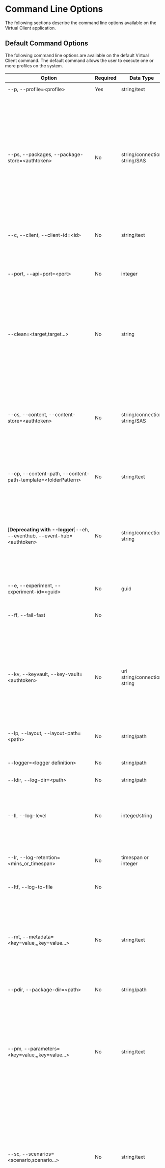 # Command Line Options
The following sections describe the command line options available on the Virtual Client application.

## Default Command Options
The following command line options are available on the default Virtual Client command. The default command allows the user to execute one or more profiles
on the system.

| Option                                                         | Required | Data Type                    | Description |
|----------------------------------------------------------------|----------|------------------------------|-------------|
| --p, --profile=\<profile\>                                     | Yes      | string/text                  | The execution profile which indicates the set of workloads to run. |
| --ps, --packages, --package-store=\<authtoken\>                | No   | string/connection string/SAS | A full connection description for an [Azure Storage Account](./0600-integration-blob-storage.md) from which to download workload and dependency packages. This is required for most workloads because the workload binary/script packages are not typically packaged with the Virtual Client application itself. This option defaults to a public storage account VC team maintains.<br/><br/>The following are supported identifiers for this option:<br/><ul><li>Storage Account blob service SAS URIs</li><li>Storage Account blob container SAS URIs</li><li>Microsoft Entra ID/Apps using a certificate</li><li>Microsoft Azure managed identities</li></ul>See [Azure Storage Account Integration](./0600-integration-blob-storage.md) for additional details on supported identifiers.<br/><br/><mark>Always surround connection descriptions with quotation marks.</mark> |
| --c, --client, --client-id=\<id\>                              | No       | string/text                  | An identifier that can be used to uniquely identify the instance of the Virtual Client in telemetry separate from other instances. The default value is the name of the system if this option is not explicitly defined (i.e. the name as defined by the operating system). |
| --port, --api-port=\<port>                                     | No       | integer                      | The port to use for hosting the Virtual Client REST API service for profiles that allow multi-system, client/server operations (e.g. networking). Additionally, a port may be defined for each role associated with the profile operations using the format \{Port}/\{Role} with each port/role combination delimited by a comma (e.g. 4501/Client,4502/Server). |
| --clean=\<target,target...\>                                   | No       | string                       | Instructs the application to perform an initial clean before continuing to remove pre-existing files/content created by the application from the file system. This can include log files, packages previously downloaded and state management files. This option can be used as a flag (e.g. --clean) as well to clean all file content. Valid target resources include: logs, packages, state, all (e.g. --clean=logs, --clean=packages). Multiple resources can be comma-delimited (e.g. --clean=logs,packages). To perform a full reset of the application state, use the option as a flag (e.g. --clean). This effectively sets the application back to a "first run" state. |
| --cs, --content, --content-store=\<authtoken\>                 | No       | string/connection string/SAS | A full connection description for an [Azure Storage Account](./0600-integration-blob-storage.md) to use for uploading files/content (e.g. log files).<br/><br/>The following are supported identifiers for this option:<br/><ul><li>Storage Account blob service SAS URIs</li><li>Storage Account blob container SAS URIs</li><li>Microsoft Entra ID/Apps using a certificate</li><li>Microsoft Azure managed identities</li></ul>See [Azure Storage Account Integration](./0600-integration-blob-storage.md) for additional details on supported identifiers.<br/><br/><mark>Always surround connection descriptions with quotation marks.</mark> |
| --cp, --content-path, --content-path-template=\<folderPattern\>| No       | string/text                  | The content path format/structure to use when uploading content to target storage resources. When not defined the 'Default' structure is used. Default: "\{experimentId}/\{agentId}/\{toolName}/\{role}/\{scenario}" |
| [**Deprecating with --logger**]--eh, --eventhub, --event-hub=\<authtoken\>                    | No       | string/connection string     | A full connection description for an [Azure Event Hub namespace](./0610-integration-event-hub.md) to send/upload telemetry data from the operations of the Virtual Client.<br/><br/>The following are supported identifiers for this option:<br/><ul><li>Event Hub namespace shared access policies</li><li>Microsoft Entra ID/Apps using a certificate</li><li>Microsoft Azure managed identities</li></ul>See [Azure Event Hub Integration](./0610-integration-event-hub.md) for additional details on supported identifiers.<br/><br/><mark>Always surround connection descriptions with quotation marks.</mark> |
| --e, --experiment, --experiment-id=\<guid\>                    | No       | guid                         | A unique identifier that defines the ID of the experiment for which the Virtual Client workload is associated. |
| --ff, --fail-fast                                              | No       |                              | Flag indicates that the application should exit immediately on first/any errors regardless of their severity. This applies to 'Actions' in the profile only. 'Dependencies' are ALWAYS implemented to fail fast. 'Monitors' are generally implemented to handle transient issues and to keep running/trying in the background.  |
| --kv, --keyvault, --key-vault=\<authtoken\>                 | No       | uri string/connection string | A full connection description for an [Azure Key Vault](./0620-integration-key-vault.md) to use for referencing secrets and certificates from azure keyvault.<br/><br/>The following are supported identifiers for this option:<br/><ul><li>Microsoft Entra ID/Apps using a certificate</li><li>Microsoft Azure managed identities</li></ul>See [Azure Key Vault Integration](./0620-integration-key-vault.md) for additional details on supported identifiers.<br/><br/><mark>Always surround connection descriptions with quotation marks.</mark> |
| --lp, --layout, --layout-path=\<path\>                         | No       | string/path                  | A path to a environment layout file that provides additional metadata about the system/hardware on which the Virtual Client will run and information required to support client/server advanced topologies. See [Client/Server Support](./0020-client-server.md). |
| --logger=\<logger definition\>                         | No       | string/path                  | One or more logger definition string. Allows defining multiple loggers and their definitions on command line. Defaults to console logger and file logger. |
| --ldir, --log-dir=\<path\>                                     | No       | string/path                  | Defines an alternate directory to which log files should be written. |
| --ll, --log-level                                              | No       | integer/string               | Defines the logging severity level for traces output. Values map to the [Microsoft.Extensions.Logging.LogLevel](https://learn.microsoft.com/en-us/dotnet/api/microsoft.extensions.logging.loglevel?view=dotnet-plat-ext-8.0) enumeration. Valid values include: Trace (0), Debug (1), Information (2), Warning (3), Error (4), Critical (5). Note that this option affects ONLY trace logs and is designed to allow the user to control the amount of operational telemetry emitted by VC. It does not affect metrics or event logging nor any non-telemetry logging. Default = Information (2). |
| --lr, --log-retention=\<mins_or_timespan\>                     | No       | timespan or integer          | Defines the log retention period. This is a timespan or length of time (in minutes) to apply to cleaning up/deleting existing log files (e.g. 2880, 02.00:00:00). Log files with creation times older than the retention period will be deleted. |
| --ltf, --log-to-file                                           | No       |                              | Flag indicates that the output of processes executed by the Virtual Client should be written to log files in the logs directory. |
| --mt, --metadata=\<key=value,,,key=value...\>                  | No       | string/text                  | Metadata to include with all logs/telemetry output from the Virtual Client. Each metadata entry should be a key/value pair separated by ",,," delimiters or traditional delimiters such as a comma "," or a semi-colon ";".<br/><br/>e.g.<br/><ul><li>--metadata="property1=value1,,,property2=value2"</li><li>--metadata="property1=value1,property2=value2"</li><li>--metadata="property1=value1;property2=value2"</li></ul><mark>It is recommended that the user avoid mixing different delimiters together. Always surround metadata values with quotation marks.</mark> |
| --pdir, --package-dir=\<path\>                                 | No       | string/path                  | Defines an alternate directory to which packages will be downloaded. |
| --pm, --parameters=\<key=value,,,key=value...\>                | No       | string/text                  | Parameters or overrides to pass to the execution profiles that can modify aspects of their operation. Each property entry should be a key/value pair separated by ",,," delimiters or traditional delimiters such as a comma "," or a semi-colon ";".<br/><br/>e.g.<br/><ul><li>--parameters="property1=value1,,,parameters=value2"</li><li>--parameters="property1=value1,property2=value2"</li><li>--parameters="property1=value1;property2=value2"</li></ul><mark>It is recommended that the user avoid mixing different delimiters together. Always surround parameter values with quotation marks.</mark> |
| --sc, --scenarios=\<scenario,scenario...\>                     | No       | string/text                  | A comma-delimited list/subset of scenarios defined in the execution profile to include or exclude. Note that most components in a profile have a 'Scenario' parameter and this is the value to use. <br/><br/>To include/run a subset of actions within the profile, provide the scenario names delimited by a comma (e.g. scenario1,scenario2,scenario3). To exclude one or more actions from being ran simply place a minus sign in front of the delimited scenario names (e.g. -scenario1,-scenario2,-scenario3).<br/><br/>Monitors and dependencies within a profile can ONLY be excluded. This is specified in the same way that it is for actions with a minus sign in front of the scenario name(s). |
| --sd, --seed=\<seed\>                                          | No       | integer                      | The seed used to guarantee identical randomization between executions.  |
| --sdir, --state-dir=\<path\>                                   | No       | string/path                  | Defines an alternate directory to which state files/documents will be written. |
| --s, --system=\<executionSystem\>                              | No       | string/text                  | The execution system/platform in which Virtual Client is running (e.g. Azure). |
| --t, --timeout=\<mins_or_timespan\>,deterministic<br/>--timeout=\<mins_or_timespan\>,deterministic\*  | No | timespan or integer | Specifies a timespan or the length of time (in minutes) that the Virtual Client should run before timing out and exiting (e.g. 1440, 01.00:00:00). The user can additionally provide an extra instruction to indicate the application should wait for deterministic completions.<br/><br/> Use --timeout=-1 or --timeout=never to indicate run forever.<br/><br/>Use the '**deterministic**' instruction to indicate the application should wait for the current action/workload to complete before timing out (e.g. --timeout=1440,deterministic).<br/><br/>Use the '**deterministic***' instruction to indicate the application should wait for all actions/workloads in the profile to complete before timing out (e.g. --timeout=1440,deterministic*).<br/><br/> Note that this option cannot be used with the `--iterations` option.<br/><br/>If neither the `--timeout` nor `--iterations` option are supplied, the Virtual Client will run one iteration. |
| --i, --iterations=\<count\>                                    | No       | integer                      | Defines the number of iterations/rounds of all actions in the profile to execute before exiting.<br/><br/> Note that this option cannot be used with the `--timeout` option.<br/><br/>If neither the `--timeout` nor `--iterations` option are supplied, the Virtual Client will run one iteration.  |
| --wait, --exit-wait, --flush-wait=\<mins_or_timespan>          | No       | timespan or integer          | Specifies a timespan or the length of time (in minutes) that the Virtual Client should wait for workload and monitor processes to complete and for telemetry to be fully flushed before exiting (e.g. 60, 01:00:00). This is useful for scenarios where Event Hub resources are used to ensure that all telemetry is uploaded successfully before exit. Default = 30 mins. |
| --dependencies                                                 | No       |                              | Flag indicates that only the dependencies defined in the profile should be executed/installed. |
| --debug, --verbose                                             | No       |                              | Request verbose logging output to the console. This is equivalent to setting `--log-level=Trace`  |
| -?, -h, --help                                                 | No       |                              | Show help information. |
| --version                                                      | No       |                              | Show application version information. |

See the [Usage Examples](./0200-usage-examples.md) documentation for additional examples.

```bash
# Run a workload profile
VirtualClient.exe --profile=PERF-CPU-OPENSSL.json --system=Demo --timeout=180 --package-store="{BlobStoreConnectionString|SAS URI}"

# Include experiment/run IDs and agent IDs as correlation identifiers in addition to metadata output by the application.
VirtualClient.exe --profile=PERF-CPU-OPENSSL.json --system=Demo --timeout=180 --experiment-id=b9fd4dce-eb3b-455f-bc81-2a394d1ff849 --client-id=cluster01,eb3fc2d9-157b-4efc-b39c-a454a0779a5b,VCTest4-01 --package-store="{BlobStoreConnectionString|SAS URI}" --metadata="experimentGroup=Group A,,,cluster=cluster01,,,nodeId=eb3fc2d9-157b-4efc-b39c-a454a0779a5b,,,tipSessionId=5e66ecdf-575d-48b0-946f-5e6951545724,,,region=East US 2,,,vmName=VCTest4-01"

# Include specific metadata in the telemetry output by the application.
VirtualClient.exe --profile=PERF-CPU-OPENSSL.json --system=Demo --timeout=180 --packages="{BlobStoreConnectionString|SAS URI}" --metadata="experimentGroup=Group A,,,cluster=cluster01,,,nodeId=eb3fc2d9-157b-4efc-b39c-a454a0779a5b,,,tipSessionId=5e66ecdf-575d-48b0-946f-5e6951545724,,,region=East US 2,,,vmName=VCTest4-01"

# Override workload profile parameters on the command line. See the 'Parameters' section 
# at the top of the PERF-IO-DISKSPD.json profile under the 'Workloads' area of the site.
VirtualClient.exe --profile=PERF-IO-DISKSPD.json --system=Demo --timeout=180 --packages="{BlobStoreConnectionString|SAS URI}" --parameters="DiskFillSize=128G,,,FileSize=128G,,,Duration=00:10:00"

# Upload telemetry output to a target Event Hub namespace.
VirtualClient.exe --profile=PERF-CPU-OPENSSL.json --system=Demo --timeout=180 --packages="{BlobStoreConnectionString|SAS URI}" --event-hub="{AccessPolicy}" --metadata="experimentGroup=Group A,,,cluster=cluster01,,,nodeId=eb3fc2d9-157b-4efc-b39c-a454a0779a5b,,,tipSessionId=5e66ecdf-575d-48b0-946f-5e6951545724,,,region=East US 2,,,vmName=VCTest4-01"

# Use the 'deterministic' instruction to ensure that an action/workload running is allowed
# to complete before timing out.
VirtualClient.exe --profile=PERF-CPU-OPENSSL.json --system=Demo --timeout=180,deterministic --packages="{BlobStoreConnectionString|SAS URI}"

# Use the 'deterministic*' instruction to ensure that all profile actions/workloads are allowed
# to complete before timing out.
VirtualClient.exe --profile=PERF-CPU-OPENSSL.json --system=Demo --timeout=180,deterministic* --packages="{BlobStoreConnectionString|SAS URI}"

# Run the actions in a profile a certain number of iterations/rounds before exiting.
VirtualClient.exe --profile=PERF-CPU-OPENSSL.json --system=Demo --iterations=3 --packages="{BlobStoreConnectionString|SAS URI}"

# Install just the dependencies defined in the profile (but do not run the actions or monitors).
VirtualClient.exe --profile=PERF-CPU-OPENSSL.json --system=Demo --dependencies --packages="{BlobStoreConnectionString|SAS URI}"

# Log the output of workload, monitor and dependency processes to the logs directory on the file system.
VirtualClient.exe --profile=PERF-CPU-OPENSSL.json --system=Demo --packages="{BlobStoreConnectionString|SAS URI}" --log-to-file

# Use an alternate location to write log files instead of the default 'logs' folder within the application directory.
VirtualClient.exe --profile=PERF-CPU-OPENSSL.json --system=Demo --packages="{BlobStoreConnectionString|SAS URI}" --log-dir="C:\Users\Any\Logs" --log-to-file

# Reduce the amount of traces/operational telemetry emitted by the application.
VirtualClient.exe --profile=PERF-CPU-OPENSSL.json --system=Demo --packages="{BlobStoreConnectionString|SAS URI}" --log-level=Information

# Clean up existing log files before execution.
VirtualClient.exe --profile=PERF-CPU-OPENSSL.json --system=Demo --packages="{BlobStoreConnectionString|SAS URI}" --clean=logs

# Clean up existing log files beyond a retention period (e.g. remove log files older than 2 days).
VirtualClient.exe --profile=PERF-CPU-OPENSSL.json --system=Demo --packages="{BlobStoreConnectionString|SAS URI}" --log-retention=02.00:00:00

# Use an alternate location to download packages instead of the default 'packages' folder within the application directory.
VirtualClient.exe --profile=PERF-CPU-OPENSSL.json --system=Demo --packages="{BlobStoreConnectionString|SAS URI}" --package-dir="C:\Users\Any\Packages"

# Use an alternate location to write state files/documents instead of the default 'state' folder within the application directory.
VirtualClient.exe --profile=PERF-CPU-OPENSSL.json --system=Demo --packages="{BlobStoreConnectionString|SAS URI}" --state-dir="C:\Users\Any\State"
```

## Subcommands
The following tables describe the various subcommands that are supported by the Virtual Client application.

* ### bootstrap
  Command is used to bootstrap/install dependency packages on the system. This is used for example to install "extensions" packages to the Virtual Client before they
  can be used (see the Developer Guide at the top for information on developing extensions). Note that many of the options below are similar to the default
  command documented above. Most are not required but allow the user/automation to use the same correlation identifiers for the bootstrapping operations as will
  be used for the profile execution operations that may follow.

  | Option                                                        | Required | Data Type                    | Description |
  |---------------------------------------------------------------|----------|------------------------------|-------------|
  | --pkg, --package =\<blobName\>                                | Yes      | string/blob name             | Defines the name/ID of a package to bootstrap/install (e.g. anypackage.1.0.0.zip). |
  | --n, --name=\<name\>                                          | Yes      | string/name                  | Defines the logical name of a package as it should be registered on the system (e.g. anypackage.1.0.0.zip -> anypackage). |
  | --ps, --packages, --package-store=\<authtoken\>               | Yes/No   | string/connection string/SAS | A full connection description for an [Azure Storage Account](./0600-integration-blob-storage.md) from which to download workload and dependency packages. This is required for most workloads because the workload binary/script packages are not typically packaged with the Virtual Client application itself.<br/><br/>The following are supported identifiers for this option:<br/><ul><li>Storage Account blob service SAS URIs</li><li>Storage Account blob container SAS URIs</li><li>Microsoft Entra ID/Apps using a certificate</li><li>Microsoft Azure managed identities</li></ul>See [Azure Storage Account Integration](./0600-integration-blob-storage.md) for additional details on supported identifiers.<br/><br/><mark>Always surround connection descriptions with quotation marks.</mark> |
  | --c, --client, --client-id=\<id\>                             | No       | string/text                  | An identifier that can be used to uniquely identify the instance of the Virtual Client in telemetry separate from other instances. The default value is the name of the system if this option is not explicitly defined (i.e. the name as defined by the operating system). |
  | --clean=\<target,target...\>                                  | No       | string                       | Instructs the application to perform an initial clean before continuing to remove pre-existing files/content created by the application from the file system. This can include log files, packages previously downloaded and state management files. This option can be used as a flag (e.g. --clean) as well to clean all file content. Valid target resources include: logs, packages, state, all (e.g. --clean=logs, --clean=packages). Multiple resources can be comma-delimited (e.g. --clean=logs,packages). To perform a full reset of the application state, use the option as a flag (e.g. --clean). This effectively sets the application back to a "first run" state. |
  | --eh, --eventhub, --event-hub=\<authtoken\>                   | No       | string/connection string     | A full connection description for an [Azure Event Hub namespace](./0610-integration-event-hub.md) to send/upload telemetry data from the operations of the Virtual Client.<br/><br/>The following are supported identifiers for this option:<br/><ul><li>Event Hub namespace shared access policies</li><li>Microsoft Entra ID/Apps using a certificate</li><li>Microsoft Azure managed identities</li></ul>See [Azure Event Hub Integration](./0610-integration-event-hub.md) for additional details on supported identifiers.<br/><br/><mark>Always surround connection descriptions with quotation marks.</mark> |
  | --e, --experiment, --experiment-id=\<guid\>                   | No       | guid                         | A unique identifier that defines the ID of the experiment for which the Virtual Client workload is associated. |
  | --ldir, --log-dir=\<path\>                                    | No       | string/path                  | Defines an alternate directory to which log files should be written. |
  | --ll, --log-level                                             | No       | integer/string               | Defines the logging severity level for traces output. Values map to the [Microsoft.Extensions.Logging.LogLevel](https://learn.microsoft.com/en-us/dotnet/api/microsoft.extensions.logging.loglevel?view=dotnet-plat-ext-8.0) enumeration. Valid values include: Trace (0), Debug (1), Information (2), Warning (3), Error (4), Critical (5). Note that this option affects ONLY trace logs and is designed to allow the user to control the amount of operational telemetry emitted by VC. It does not affect metrics or event logging nor any non-telemetry logging. Default = Information (2). |
  | --lr, --log-retention=\<mins_or_timespan\>                    | No       | timespan or integer          | Defines the log retention period. This is a timespan or length of time (in minutes) to apply to cleaning up/deleting existing log files (e.g. 2880, 02.00:00:00). Log files with creation times older than the retention period will be deleted. |
  | --ltf, --log-to-file                                          | No       |                              | Flag indicates that the output of processes executed by the Virtual Client should be written to log files in the logs directory. |
  | --mt, --metadata=\<key=value,,,key=value...\>                 | No       | string/text                  | Metadata to include with all logs/telemetry output from the Virtual Client. Each metadata entry should be a key/value pair separated by ",,," delimiters or traditional delimiters such as a comma "," or a semi-colon ";".<br/><br/>e.g.<br/><ul><li>--metadata="property1=value1,,,property2=value2"</li><li>--metadata="property1=value1,property2=value2"</li><li>--metadata="property1=value1;property2=value2"</li></ul><mark>It is recommended that the user avoid mixing different delimiters together. Always surround metadata values with quotation marks.</mark> |
  | --pdir, --package-dir=\<path\>                                | No       | string/path                  | Defines an alternate directory to which packages will be downloaded. |
  | --sdir, --state-dir=\<path\>                                  | No       | string/path                  | Defines an alternate directory to which state files/documents will be written. |
  | --s, --system=\<executionSystem\>                             | No       | string/text                  | The execution system/platform in which Virtual Client is running (e.g. Azure). |
  | --wait, --exit-wait, --flush-wait=\<mins_or_timespan>         | No       | timespan or integer          | Specifies a timespan or the length of time (in minutes) that the Virtual Client should wait for workload and monitor processes to complete and for telemetry to be fully flushed before exiting (e.g. 60, 01:00:00). This is useful for scenarios where Event Hub resources are used to ensure that all telemetry is uploaded successfully before exit. Default = 30 mins. |
  | --debug, --verbose                                            | No       |                              | Request verbose logging output to the console. This is equivalent to setting `--log-level=Trace` |
  | -?, -h, --help                                                | No       |                              | Show help information. |
  | --version                                                     | No       |                              | Show application version information. |

  ``` bash
  # Run a basic bootstrap operation.
  VirtualClient.exe bootstrap --package=anyworkload.1.0.0.zip --name=anyworkload --package-store="{BlobStoreConnectionString|SAS URI}"

  # Run a bootstrap operation supplying a range of additional correlation identifiers and metadata
  # that can then be associated with subsequent profile execution operations.
  VirtualClient.exe bootstrap --package=anyworkload.1.0.0.zip --name=anyworkload --system=Demo --experimentId=b9fd4dce-eb3b-455f-bc81-2a394d1ff849 --client-id=Agent01 --package-store="{BlobStoreConnectionString|SAS URI}" --metadata="experimentGroup=Group A,,,cluster=cluster01,,,nodeId=eb3fc2d9-157b-4efc-b39c-a454a0779a5b,,,tipSessionId=5e66ecdf-575d-48b0-946f-5e6951545724,,,region=East US 2,,,vmName=VCTest4-01"
  ```

* ### clean/reset
  Command is used to perform a clean/reset on the system for Virtual Client 1) logs, 2) state or 3) packages. This is useful to force Virtual Client to process
  all dependency installations as if it is a first run on the system. Note that some workloads may not perform a full set of clean/reset operations. Note that most
  dependency handlers, workloads and monitors are designed to be idempotent but there may be outliers in more advanced workload scenarios.

  | Option                                         | Required | Data Type            | Description |
  |------------------------------------------------|----------|----------------------|-------------|
  | --clean=\<target,target...\>                   | No       | string                       | Instructs the application to perform an initial clean before continuing to remove pre-existing files/content created by the application from the file system. This can include log files, packages previously downloaded and state management files. This option can be used as a flag (e.g. --clean) as well to clean all file content. Valid target resources include: logs, packages, state, all (e.g. --clean=logs, --clean=packages). Multiple resources can be comma-delimited (e.g. --clean=logs,packages). To perform a full reset of the application state, use the option as a flag (e.g. --clean). This effectively sets the application back to a "first run" state. |
  | --ldir, --log-dir=\<path\>                     | No       | string/path                  | Defines an alternate directory to which log files should be written. |
  | --ll, --log-level                              | No       | integer/string               | Defines the logging severity level for traces output. Values map to the [Microsoft.Extensions.Logging.LogLevel](https://learn.microsoft.com/en-us/dotnet/api/microsoft.extensions.logging.loglevel?view=dotnet-plat-ext-8.0) enumeration. Valid values include: Trace (0), Debug (1), Information (2), Warning (3), Error (4), Critical (5). Note that this option affects ONLY trace logs and is designed to allow the user to control the amount of operational telemetry emitted by VC. It does not affect metrics or event logging nor any non-telemetry logging. Default = Information (2). |
  | --lr, --log-retention=\<mins_or_timespan\>     | No       | timespan or integer          | Defines the log retention period. This is a timespan or length of time (in minutes) to apply to cleaning up/deleting existing log files (e.g. 2880, 02.00:00:00). Log files with creation times older than the retention period will be deleted. |
  | -?, -h, --help                                 | No       |                              | Show help information. |
  | --version                                      | No       |                              | Show application version information. |

  ``` bash
  # Clean everything (full reset)
  VirtualClient.exe clean
  VirtualClient.exe reset
  VirtualClient.exe reset --clean=all

  # Clean/reset specific targets (e.g. log files, state tracking, packages downloaded)
  VirtualClient.exe reset --clean=logs
  VirtualClient.exe reset --clean=state
  VirtualClient.exe reset --clean=packages

  # Clean/reset multiple targets (e.g. log files and packages downloaded)
  VirtualClient.exe reset --clean=logs,packages
  ```

* ### convert
  Virtual Client supports profiles in both JSON (default) and YAML format. This command is used to convert a given profile from one format to another (and vice-versa).

  | Option                                      | Required | Data Type            | Description |
  |---------------------------------------------|----------|----------------------|-------------|
  | --p, --profile=\<profile\>                  | Yes      | string/text          | The execution profile (in either JSON or YAML format) to convert to the other format (i.e. JSON to YAML or YAML to JSON). |
  | --path, --output, --output-path=\<path\>    | Yes      | string/path          | The full path to the directory to which the new/converted profile should be written. The file name of the original profile will be preserved (e.g. "PERF-CPU-OPENSSL.json" will be written to "PERF-CPU-OPENSSL.yml"). |
  | -?, -h, --help                              | No       |                      | Show help information. |
  | --version                                   | No       |                      | Show application version information. |

  ``` bash
  # Convert a JSON profile to YAML format
  # (e.g. PERF-CPU-OPENSSL.json to S:\Users\Any\Profiles\PERF-CPU-OPENSSL.yml)
  VirtualClient.exe convert --profile=PERF-CPU-OPENSSL.json --output-path=S:\Users\Any\Profiles

  # Convert a YAML profile to JSON format
  # (e.g. S:\Users\Any\Profiles\PERF-CPU-OPENSSL.yml to S:\Users\Any\Profiles\PERF-CPU-OPENSSL.json)
  VirtualClient.exe convert --profile=S:\Users\Any\Profiles\PERF-CPU-OPENSSL.yml --output-path=S:\Users\Any\Profiles
  ```

* ### runapi
  Runs the Virtual Client API service and optionally monitors the API (local or a remote instance) for heartbeats.

  | Option                     | Required | Data Type         | Description |
  |----------------------------|----------|-------------------|-------------|
  | --port, --api-port=\<port> | No       | integer           | The port to use for hosting the Virtual Client REST API service. Additionally, a port may be defined for the Client system and Server system independently using the format `\<Port> / \<Role>` with each port/role combination delimited by a comma (e.g. 4501/Client,4502/Server). |
  | --ip, --ip-address         | No       | string/IP address | An IPv4 or IPv6 address of a target/remote system on which a Virtual Client instance is running to monitor. The API service must also be running on the target instance.  |
  | --mon, --monitor           | No       |                   | If supplied as a flag (i.e. no argument), the Virtual Client will run a background thread that tests the local API. If an IP address is provided, the target Virtual Client API will be monitored/tested. This is typically used for debugging scenarios to make sure 2 different instances of the Virtual Client can communicate with each other through the API. |
  | --debug, --verbose         | No       |                   | Request verbose logging output to the console. This is equivalent to setting `--log-level=Trace` |
  | -?, -h, --help             | No       |                   | Show help information. |
  | --version                  | No       |                   | Show application version information. |

  ``` bash
  # Run the API service locally.
  VirtualClient.exe runapi

  # Run the API service locally and monitor another remote instance of the Virtual Client.
  VirtualClient.exe runapi --monitor --ip-address=1.2.3.4
  ```

## Exit Codes
The Virtual Client application is instrumented to provide fine-grained return/exit codes that describe the outcome or result of the application operations. An exit code of
0 means that the application was successful. Any non-zero exit code indicates a failure somewhere in the set of operations. See the definitions for a list of exit
codes and their meaning in the source code here: [ErrorReason](https://github.com/microsoft/VirtualClient/blob/main/src/VirtualClient/VirtualClient.Contracts/Enumerations.cs)

## Environment Variable Support
The Virtual Client application supports a small set of environment variables that allow users to provide information to the application. The full list of environment variables
supported are defined in the [Usage Examples](https://microsoft.github.io/VirtualClient/docs/guides/0200-usage-examples/) documentation.

## Response File Support
The Virtual Client application supports response files out of the box. A response file is a file that contains the command line arguments within. This is useful for certain scenarios where
passing in secrets (e.g. connection strings, SAS URIs) on the command line may not be supported by the automation process executing the Virtual Client application. The following examples shows
how to use response files with the Virtual Client on the command line.

```
# The extension does not really matter, but is is common to use one such as '*.rsp' or '*.response' to indicate the file is a response file.
VirtualClient.exe @.\CommandLineOptions.rsp
VirtualClient.exe @C:\VirtualClient\win-x64\CommandLineOptions.rsp

# On Linux systems.
./VirtualClient @./CommandLineOptions.rsp
./VirtualClient @/home/anyuser/VirtualClient/linux-x64/CommandLineOptions.rsp
```

```
# Example Response File Contents
# Each command line option and argument should be defined on a separate line within the file.
#
# Inside the CommandLineOptions.rsp File:

--profile=PERF-CPU-OPENSSL.json
--system=Demo
--timeout=1440
--experimentId=b9fd4dce-eb3b-455f-bc81-2a394d1ff849
--clientId=cluster01,eb3fc2d9-157b-4efc-b39c-a454a0779a5b,VCTest4-01
--packages="{BlobStoreConnectionString|SAS URI}"
--eventHub="{AccessPolicy}"
--metadata="experimentGroup=Group A,,,cluster=cluster01,,,nodeId=eb3fc2d9-157b-4efc-b39c-a454a0779a5b,,,tipSessionId=5e66ecdf-575d-48b0-946f-5e6951545724,,,region=East US 2,,,vmName=VCTest4-01" 
```


